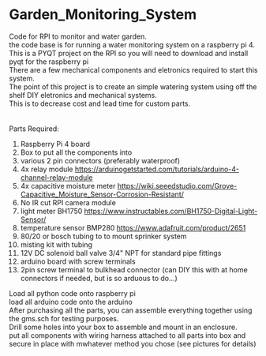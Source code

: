 # Garden_Monitoring_System
Code for RPI to monitor and water garden.  
the code base is for running a water monitoring system on a raspberry pi 4.  
This is a PYQT project on the RPI so you will need to download and install pyqt for the raspberry pi  
There are a few mechanical components and eletronics required to start this system.  
The point of this project is to create an simple watering system using off the shelf DIY eletronics and mechanical systems.  
This is to decrease cost and lead time for custom parts.  
<br />  
Parts Required:  
1) Raspberry Pi 4 board
2) Box to put all the components into
3) various 2 pin connectors (preferably waterproof)
4) 4x relay module https://arduinogetstarted.com/tutorials/arduino-4-channel-relay-module
5) 4x capacitive moisture meter https://wiki.seeedstudio.com/Grove-Capacitive_Moisture_Sensor-Corrosion-Resistant/
6) No IR cut RPI camera module
7) light meter BH1750 https://www.instructables.com/BH1750-Digital-Light-Sensor/
8) temperature sensor BMP280 https://www.adafruit.com/product/2651
9) 80/20 or bosch tubing to to mount sprinker system
10) misting kit with tubing
11) 12V DC solenoid ball valve 3/4" NPT for standard pipe fittings
12) arduino board with screw terminals
13) 2pin screw terminal to bulkhead connector (can DIY this with at home connectors if needed, but is so arduous to do...)


Load all python code onto raspberry pi  
load all arduino code onto the arduino  
After purchasing all the parts, you can assemble everything together using the gms.sch for testing purposes.   
Drill some holes into your box to assemble and mount in an enclosure.  
put all components with wiring harness attached to all parts into box and secure in place with mwhatever method you chose (see pictures for details)  
